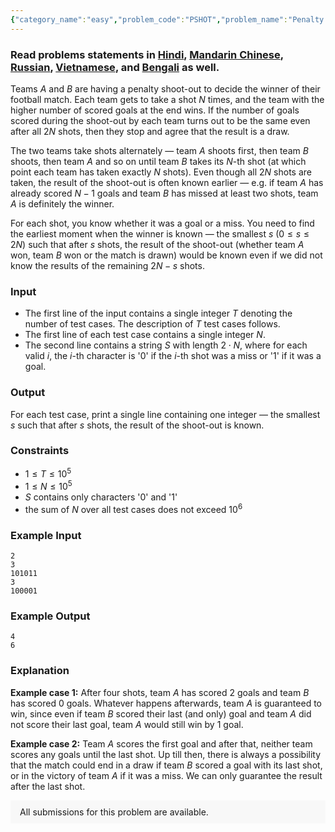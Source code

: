 ```yaml
---
{"category_name":"easy","problem_code":"PSHOT","problem_name":"Penalty Shoot-Out II","problemComponents":{"constraints":"","constraintsState":false,"subtasks":"","subtasksState":false,"inputFormat":"","inputFormatState":false,"outputFormat":"","outputFormatState":false,"sampleTestCases":{"0":{"id":1,"input":"2\r\n3\r\n101011\r\n3\r\n100001","output":"4\r\n6","explanation":"**Example case 1:** After four shots, team $A$ has scored $2$ goals and team $B$ has scored $0$ goals. Whatever happens afterwards, team $A$ is guaranteed to win, since even if team $B$ scored their last (and only) goal and team $A$ did not score their last goal, team $A$ would still win by $1$ goal.\r\n\r\n**Example case 2:** Team $A$ scores the first goal and after that, neither team scores any goals until the last shot. Up till then, there is always a possibility that the match could end in a draw if team $B$ scored a goal with its last shot, or in the victory of team $A$ if it was a miss. We can only guarantee the result after the last shot.","isDeleted":false}}},"video_editorial_url":"https://youtu.be/t0Nod81i4vg","languages_supported":{"0":"CPP14","1":"C","2":"JAVA","3":"PYTH 3.6","4":"CPP17","5":"PYTH","6":"PYP3","7":"CS2","8":"ADA","9":"PYPY","10":"TEXT","11":"PAS fpc","12":"NODEJS","13":"RUBY","14":"PHP","15":"GO","16":"HASK","17":"TCL","18":"PERL","19":"SCALA","20":"LUA","21":"kotlin","22":"BASH","23":"JS","24":"LISP sbcl","25":"rust","26":"PAS gpc","27":"BF","28":"CLOJ","29":"R","30":"D","31":"CAML","32":"FORT","33":"ASM","34":"swift","35":"FS","36":"WSPC","37":"LISP clisp","38":"SQL","39":"SCM guile","40":"PERL6","41":"ERL","42":"CLPS","43":"ICK","44":"NICE","45":"PRLG","46":"ICON","47":"COB","48":"SCM chicken","49":"PIKE","50":"SCM qobi","51":"ST","52":"NEM"},"max_timelimit":1,"source_sizelimit":50000,"problem_author":"jatinngpl_adm","problem_tester":"","date_added":"13-02-2020","tags":{"0":"akashbhalotia","1":"cakewalk","2":"cook115","3":"jatinngpl_adm","4":"observation"},"problem_difficulty_level":"Cakewalk","best_tag":"","editorial_url":"https://discuss.codechef.com/problems/PSHOT","time":{"view_start_date":1582021800,"submit_start_date":1582021800,"visible_start_date":1582021800,"end_date":1735669800},"is_direct_submittable":false,"problemDiscussURL":"https://discuss.codechef.com/search?q=PSHOT","is_proctored":false,"visitedContests":{},"layout":"problem"}
---
```

### Read problems statements in [Hindi](https://www.codechef.com/download/translated/COOK115/hindi/PSHOT.pdf), [Mandarin Chinese](https://www.codechef.com/download/translated/COOK115/mandarin/PSHOT.pdf), [Russian](https://www.codechef.com/download/translated/COOK115/russian/PSHOT.pdf), [Vietnamese](https://www.codechef.com/download/translated/COOK115/vietnamese/PSHOT.pdf), and [Bengali](https://www.codechef.com/download/translated/COOK115/bengali/PSHOT.pdf) as well.

Teams $A$ and $B$ are having a penalty shoot-out to decide the winner of their football match. Each team gets to take a shot $N$ times, and the team with the higher number of scored goals at the end wins. If the number of goals scored during the shoot-out by each team turns out to be the same even after all $2N$ shots, then they stop and agree that the result is a draw.

The two teams take shots alternately — team $A$ shoots first, then team $B$ shoots, then team $A$ and so on until team $B$ takes its $N$-th shot (at which point each team has taken exactly $N$ shots). Even though all $2N$ shots are taken, the result of the shoot-out is often known earlier — e.g. if team $A$ has already scored $N-1$ goals and team $B$ has missed at least two shots, team $A$ is definitely the winner.

For each shot, you know whether it was a goal or a miss. You need to find the earliest moment when the winner is known — the smallest $s$ ($0 \le s \le 2N$) such that after $s$ shots, the result of the shoot-out (whether team $A$ won, team $B$ won or the match is drawn) would be known even if we did not know the results of the remaining $2N-s$ shots.

### Input
- The first line of the input contains a single integer $T$ denoting the number of test cases. The description of $T$ test cases follows.
- The first line of each test case contains a single integer $N$.
- The second line contains a string $S$ with length $2 \cdot N$, where for each valid $i$, the $i$-th character is '0' if the $i$-th shot was a miss or '1' if it was a goal.

### Output
For each test case, print a single line containing one integer — the smallest $s$ such that after $s$ shots, the result of the shoot-out is known.

### Constraints
- $1 \le T \le 10^5$
- $1 \le N \le 10^5$
- $S$ contains only characters '0' and '1'
- the sum of $N$ over all test cases does not exceed $10^6$

### Example Input
```
2
3
101011
3
100001
```

### Example Output
```
4
6
```

### Explanation
**Example case 1:** After four shots, team $A$ has scored $2$ goals and team $B$ has scored $0$ goals. Whatever happens afterwards, team $A$ is guaranteed to win, since even if team $B$ scored their last (and only) goal and team $A$ did not score their last goal, team $A$ would still win by $1$ goal.

**Example case 2:** Team $A$ scores the first goal and after that, neither team scores any goals until the last shot. Up till then, there is always a possibility that the match could end in a draw if team $B$ scored a goal with its last shot, or in the victory of team $A$ if it was a miss. We can only guarantee the result after the last shot.

<aside style='background: #f8f8f8;padding: 10px 15px;'><div>All submissions for this problem are available.</div></aside>